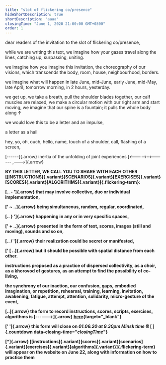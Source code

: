 ```yaml
---
title: "slot of flickering co/presence"
hideShortDescription: true
shortDescription: "aaaa"
closingTime: "June 1, 2020 21:00:00 GMT+0300"
order: 1
---
```

dear readers of the invitation to the slot of flickering co/presence,

while we are writing this text, we imagine how your gazes travel along the lines, catching up, surpassing, uniting.

we imagine how you imagine this invitation, the choreography of our visions, which transcends the body, room, house, neighbourhood, borders.

we imagine what will happen in late June, mid-June, early June, mid-May, late April, tomorrow morning, in 2 hours, yesterday.

we get up, we take a breath, pull the shoulder blades together, our calf muscles are relaxed, we make a circular motion with our right arm and start moving, we imagine that our spine is a fountain; it pulls the whole body along ↑

we would love this to be a letter and an impulse,

a letter as a hail

hey, yo, oh, ouch, hello, name, touch of a shoulder, call, flashing of a screen,

[------]{.arrow} inertia of the unfolding of joint experiences [<----->–<------ ,--->]{.arrow}

**BY THIS LETTER, WE CALL YOU TO SHARE WITH EACH OTHER [[INSTRUCTIONS]{.variant}[SCENARIOS]{.variant}[EXERCISES]{.variant}[SCORES]{.variant}[ALGORITHMS]{.variant}]{.flickering-term}:**

**[.. - ']{.arrow} that may involve collective, duo or individual implementation,**

**[' ~ ..]{.arrow} being simultaneous, random, regular, coordinated,**

**[.. } ']{.arrow} happening in any or in very specific spaces,**

**[' + ..]{.arrow} presented in the form of text, scores, images (still and moving), sounds and so on,**

**[.. / ']{.arrow} their realization could be secret or manifested,**

**[' \[ ..]{.arrow} but it should be possible with spatial distance from each other.**
 
**instructions proposed as a practice of dispersed collectivity, as a choir, as a khorovod of gestures, as an attempt to find the possibility of co-living,**

**the synchrony of our inaction, our confusion, gaps, embodied imagination, or repetition, rehearsal, training, learning, invitation, awakening, fatigue, attempt, attention, solidarity, micro-gesture of the event,**

**[..]{.arrow} the form to record instructions, scores, scripts, exercises, algorithms is [------>]{.arrow} [here](https://docs.google.com/forms/d/e/1FAIpQLSfT22R9K8JqU3eLQsuLid9tobNPfhcQPIqiMQ4D-hmy2quCog/viewform?usp=sf_link){target="_blank"}**

**[' ']{.arrow} this form will close on _01.06.20 at 9.30pm Minsk time_ ⏰ [&nbsp;]{.countdown data-closing-time="$closingTime$"}**

**[*]{.arrow} [[instructions]{.variant}[scores]{.variant}[scenarios]{.variant}[exercises]{.variant}[algorithms]{.variant}]{.flickering-term} will appear on the website on June 22, along with information on how to practice them**



